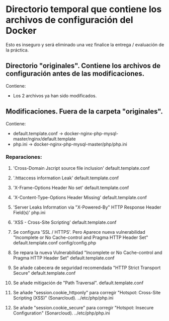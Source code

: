 # Directorio temporal que contiene los archivos de configuración del Docker
Esto es inseguro y será eliminado una vez finalice la entrega / evaluación de la práctica.

## Directorio "originales". Contiene los archivos de configuración antes de las modificaciones.
Contiene:
- Los 2 archivos ya han sido modificados.

## Modificaciones. Fuera de la carpeta "originales".
Contiene:
- default.template.conf -> docker-nginx-php-mysql-master/nginx/default.template
- php.ini -> docker-nginx-php-mysql-master/php/php.ini

### Reparaciones:
1. 'Cross-Domain Jscript source file inclusion'
 default.template.conf

2. '.httaccess information Leak'
 default.template.conf

3. 'X-Frame-Options Header No set'
 default.template.conf

4. 'X-Content-Type-Options Header Missing'
 default.template.conf

5. 'Server Leaks Information via "X-Powered-By" HTTP Response Header Field(s)'
 php.ini

6. 'XSS - Cross-Site Scripting'
 default.template.conf

7. Se configura 'SSL / HTTPS'. Pero Aparece nueva vulnerabilidad "Incomplete or No Cache-control and Pragma HTTP Header Set"
 default.template.conf
 config/config.php

 8. Se repara la nueva Vulnerabilidad "Incomplete or No Cache-control and Pragma HTTP Header Set"
 default.template.conf

 9. Se añade cabecera de seguridad recomendada "HTTP Strict Transport Secure"
 default.template.conf

 10. Se añade mitigación de "Path Traversal".
 default.template.conf

 11. Se añade "session.cookie_httponly" para corregir "Hotspot: Cross-Site Scripting (XSS)" (Sonarcloud).
  ../etc/php/php.ini

 12. Se añade "session.cookie_secure" para corregir "Hotspot: Insecure Configuration" (Sonarcloud).
  ../etc/php/php.ini
